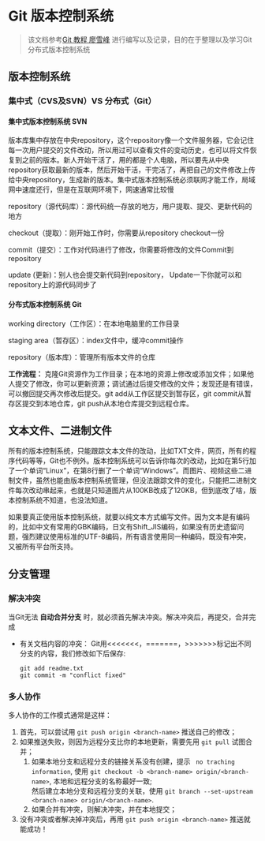 # Git 版本控制系统

> 该文档参考[Git 教程 廖雪峰](https://liaoxuefeng.com/books/git/introduction/index.html) 进行编写以及记录，目的在于整理以及学习Git分布式版本控制系统 

## 版本控制系统

### 集中式（CVS及SVN）VS 分布式（Git）

#### 集中式版本控制系统 SVN 

版本库集中存放在中央repository，这个repository像一个文件服务器，它会记住每一次用户提交的文件改动，所以用过可以查看文件的变动历史，也可以将文件恢复到之前的版本。新人开始干活了，用的都是个人电脑，所以要先从中央repository获取最新的版本，然后开始干活，干完活了，再把自己的文件修改上传给中央repository，生成新的版本。集中式版本控制系统必须联网才能工作，局域网中速度还行，但是在互联网环境下，网速通常比较慢

repository（源代码库）：源代码统一存放的地方，用户提取、提交、更新代码的地方

checkout（提取）：刚开始工作时，你需要从repository checkout一份

commit（提交）：工作对代码进行了修改，你需要将修改的文件Commit到repository

update (更新)：别人也会提交新代码到repository， Update一下你就可以和repository上的源代码同步了

#### 分布式版本控制系统 Git

working directory（工作区）：在本地电脑里的工作目录

staging area（暂存区）：index文件中，缓冲commit操作

repository（版本库）：管理所有版本文件的仓库

__工作流程：__ 克隆Git资源作为工作目录；在本地的资源上修改或添加文件；如果他人提交了修改，你可以更新资源；调试通过后提交修改的文件；发现还是有错误，可以撤回提交再次修改后提交。git add从工作区提交到暂存区，git commit从暂存区提交到本地仓库，git push从本地仓库提交到远程仓库。

## 文本文件、二进制文件

所有的版本控制系统，只能跟踪文本文件的改动，比如TXT文件，网页，所有的程序代码等等，Git也不例外。版本控制系统可以告诉你每次的改动，比如在第5行加了一个单词“Linux”，在第8行删了一个单词“Windows”。而图片、视频这些二进制文件，虽然也能由版本控制系统管理，但没法跟踪文件的变化，只能把二进制文件每次改动串起来，也就是只知道图片从100KB改成了120KB，但到底改了啥，版本控制系统不知道，也没法知道。

如果要真正使用版本控制系统，就要以纯文本方式编写文件。因为文本是有编码的，比如中文有常用的GBK编码，日文有Shift_JIS编码，如果没有历史遗留问题，强烈建议使用标准的UTF-8编码，所有语言使用同一种编码，既没有冲突，又被所有平台所支持。

## 分支管理

### 解决冲突  

当Git无法 __自动合并分支__ 时，就必须首先解决冲突。解决冲突后，再提交，合并完成  

* 有关文档内容的冲突：
    Git用<<<<<<<，=======，>>>>>>>标记出不同分支的内容，我们修改如下后保存:  

    ``` git
    git add readme.txt
    git commit -m "conflict fixed"
    ```

### 多人协作

多人协作的工作模式通常是这样：

1. 首先，可以尝试用 ```git push origin <branch-name>``` 推送自己的修改；
2. 如果推送失败，则因为远程分支比你的本地更新，需要先用 ```git pull``` 试图合并；
    1. 如果本地分支和远程分支的链接关系没有创建，提示 ``` no traching information```, 使用 ```git checkout -b <branch-name> origin/<branch-name>```, 本地和远程分支的名称最好一致;  
    然后建立本地分支和远程分支的关联，使用 ```git branch --set-upstream <branch-name> origin/<branch-name>```.
    2. 如果合并有冲突，则解决冲突，并在本地提交；
3. 没有冲突或者解决掉冲突后，再用 ```git push origin <branch-name>``` 推送就能成功！



